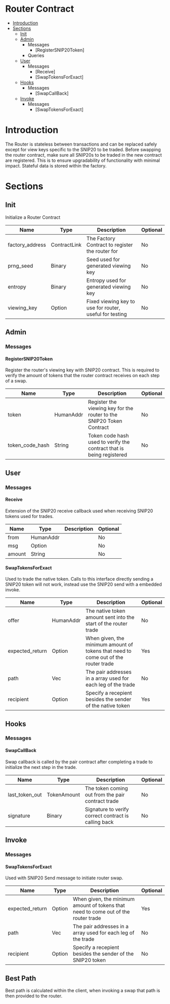# Router Contract
* [Introduction](#Introduction)
* [Sections](#Sections)
    * [Init](#Init)
    * [Admin](#Admin)
        * Messages
            * [RegisterSNIP20Token]
        * Queries
    * [User](#User)
        * Messages
            * [Receive]
            * [SwapTokensForExact]
    * [Hooks](#Hooks)
        * Messages
            * [SwapCallBack]
    * [Invoke](#Invoke)
        * Messages
            * [SwapTokensForExact]

# Introduction
The Router is stateless between transactions and can be replaced safely except for view keys specific to the SNIP20 to be traded. Before swapping the router contract, make sure all SNIP20s to be traded in the new contract are registered. This is to ensure upgradability of functionality with minimal impact.
Stateful data is stored within the factory.

# Sections
## Init

Initialize a Router Contract

|Name|Type|Description|Optional|
|-|-|-|-|
|factory_address|ContractLink|The Factory Contract to register the router for|No|
|prng_seed|Binary|Seed used for generated viewing key|No|
|entropy|Binary|Entropy used for generated viewing key|No|
|viewing_key|Option<ViewingKey>|Fixed viewing key to use for router, useful for testing|No|

## Admin
### Messages
#### RegisterSNIP20Token

Register the router's viewing key with SNIP20 contract. This is required to verify the amount of tokens that the router contract receives on each step of a swap.

|Name|Type|Description|Optional|
|-|-|-|-|
|token|HumanAddr|Register the viewing key for the router to the SNIP20 Token Contract|No|
|token_code_hash|String|Token code hash used to verify the contract that is being registered|No|

## User
### Messages
#### Receive

Extension of the SNIP20 receive callback used when receiving SNIP20 tokens used for trades.

|Name|Type|Description|Optional|
|-|-|-|-|
|from|HumanAddr||No|
|msg|Option<Binary>||No|
|amount|String||No|

#### SwapTokensForExact

Used to trade the native token. Calls to this interface directly sending a SNIP20 token will not work, instead use the SNIP20 send with a embedded invoke.

|Name|Type|Description|Optional|
|-|-|-|-|
|offer|HumanAddr|The native token amount sent into the start of the router trade|No|
|expected_return|Option<Binary>|When given, the minimum amount of tokens that need to come out of the router trade|Yes|
|path|Vec<HumanAddr>|The pair addresses in a array used for each leg of the trade|No|
|recipient|Option<HumanAddr>|Specify a recepient besides the sender of the native token|Yes|
## Hooks
### Messages
#### SwapCallBack

Swap callback is called by the pair contract after completing a trade to initialize the next step in the trade.

|Name|Type|Description|Optional|
|-|-|-|-|
|last_token_out|TokenAmount<HumanAddr>|The token coming out from the pair contract trade|No|
|signature|Binary|Signature to verify correct contract is calling back|No|

## Invoke
### Messages
#### SwapTokensForExact

Used with SNIP20 Send message to initiate router swap.

|Name|Type|Description|Optional|
|-|-|-|-|
|expected_return|Option<Binary>|When given, the minimum amount of tokens that need to come out of the router trade|Yes|
|path|Vec<HumanAddr>|The pair addresses in a array used for each leg of the trade|No|
|recipient|Option<HumanAddr>|Specify a recepient besides the sender of the SNIP20 token|No|

## Best Path
Best path is calculated within the client, when invoking a swap that path is then provided to the router.

